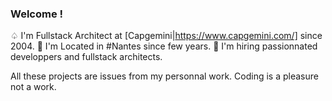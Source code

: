 ### Welcome !

♤ I'm Fullstack Architect at [Capgemini|https://www.capgemini.com/] since 2004. 
🚩 I'm Located in #Nantes since few years. 
🤙 I'm hiring passionnated developpers and fullstack architects.

All these projects are issues from my personnal work. Coding is a pleasure not a work.
